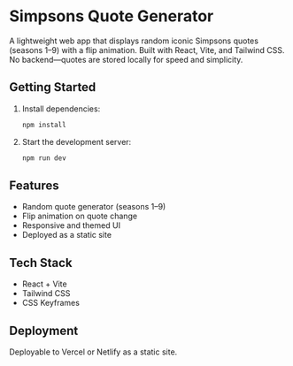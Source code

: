 # Simpsons Quote Generator

A lightweight web app that displays random iconic Simpsons quotes (seasons 1–9) with a flip animation. Built with React, Vite, and Tailwind CSS. No backend—quotes are stored locally for speed and simplicity.

## Getting Started

1. Install dependencies:
   ```bash
   npm install
   ```
2. Start the development server:
   ```bash
   npm run dev
   ```

## Features
- Random quote generator (seasons 1–9)
- Flip animation on quote change
- Responsive and themed UI
- Deployed as a static site

## Tech Stack
- React + Vite
- Tailwind CSS
- CSS Keyframes

## Deployment
Deployable to Vercel or Netlify as a static site.
